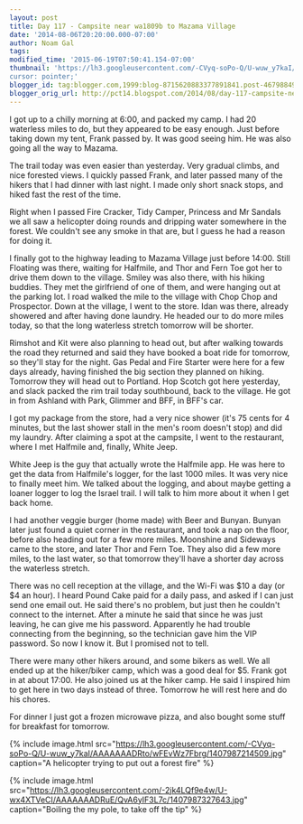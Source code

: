 ```yaml
---
layout: post
title: Day 117 - Campsite near wa1809b to Mazama Village
date: '2014-08-06T20:20:00.000-07:00'
author: Noam Gal
tags:
modified_time: '2015-06-19T07:50:41.154-07:00'
thumbnail: 'https://lh3.googleusercontent.com/-CVyq-soPo-Q/U-wuw_y7kaI/AAAAAAADRto/wFEvWz7Fbrg/s72-c/1407987214509.jpg
cursor: pointer;'
blogger_id: tag:blogger.com,1999:blog-8715620883377891841.post-4679884937763852953
blogger_orig_url: http://pct14.blogspot.com/2014/08/day-117-campsite-near-wa1809b-to-mazama.html
---
```

I got up to a chilly morning at 6:00, and packed my camp. I had 20 waterless miles to do, but they appeared to be easy enough. Just before taking down my tent, Frank passed by. It was good seeing him. He was also going all the way to Mazama.

The trail today was even easier than yesterday. Very gradual climbs, and nice forested views. I quickly passed Frank, and later passed many of the hikers that I had dinner with last night. I made only short snack stops, and hiked fast the rest of the time.

Right when I passed Fire Cracker, Tidy Camper, Princess and Mr Sandals we all saw a helicopter doing rounds and dripping water somewhere in the forest. We couldn't see any smoke in that are, but I guess he had a reason for doing it.

I finally got to the highway leading to Mazama Village just before 14:00. Still Floating was there, waiting for Halfmile, and Thor and Fern Toe got her to drive them down to the village. Smiley was also there, with his hiking buddies. They met the girlfriend of one of them, and were hanging out at the parking lot. I road walked the mile to the village with Chop Chop and Prospector. Down at the village, I went to the store. Idan was there, already showered and after having done laundry. He headed our to do more miles today, so that the long waterless stretch tomorrow will be shorter.

Rimshot and Kit were also planning to head out, but after walking towards the road they returned and said they have booked a boat ride for tomorrow, so they'll stay for the night. Gas Pedal and Fire Starter were here for a few days already, having finished the big section they planned on hiking. Tomorrow they will head out to Portland. Hop Scotch got here yesterday, and slack packed the rim trail today southbound, back to the village. He got in from Ashland with Park, Glimmer and BFF, in BFF's car.

I got my package from the store, had a very nice shower (it's 75 cents for 4 minutes, but the last shower stall in the men's room doesn't stop) and did my laundry. After claiming a spot at the campsite, I went to the restaurant, where I met Halfmile and, finally, White Jeep.

White Jeep is the guy that actually wrote the Halfmile app. He was here to get the data from Halfmile's logger, for the last 1000 miles. It was very nice to finally meet him. We talked about the logging, and about maybe getting a loaner logger to log the Israel trail. I will talk to him more about it when I get back home.

I had another veggie burger (home made) with Beer and Bunyan. Bunyan later just found a quiet corner in the restaurant, and took a nap on the floor, before also heading out for a few more miles. Moonshine and Sideways came to the store, and later Thor and Fern Toe. They also did a few more miles, to the last water, so that tomorrow they'll have a shorter day across the waterless stretch.

There was no cell reception at the village, and the Wi-Fi was $10 a day (or $4 an hour). I heard Pound Cake paid for a daily pass, and asked if I can just send one email out. He said there's no problem, but just then he couldn't connect to the internet. After a minute he said that since he was just leaving, he can give me his password. Apparently he had trouble connecting from the beginning, so the technician gave him the VIP password. So now I know it. But I promised not to tell.

There were many other hikers around, and some bikers as well. We all ended up at the hiker/biker camp, which was a good deal for $5. Frank got in at about 17:00. He also joined us at the hiker camp. He said I inspired him to get here in two days instead of three. Tomorrow he will rest here and do his chores.

For dinner I just got a frozen microwave pizza, and also bought some stuff for breakfast for tomorrow.

{% include image.html src="https://lh3.googleusercontent.com/-CVyq-soPo-Q/U-wuw_y7kaI/AAAAAAADRto/wFEvWz7Fbrg/1407987214509.jpg" caption="A helicopter trying to put out a forest fire" %}

{% include image.html src="https://lh3.googleusercontent.com/-2jk4LQf9e4w/U-wx4XTVeCI/AAAAAAADRuE/QvA6yIF3L7c/1407987327643.jpg" caption="Boiling the my pole, to take off the tip" %}
                                                          
